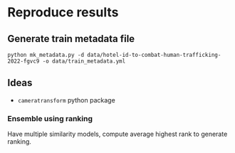 # Reproduce results

## Generate train metadata file
```
python mk_metadata.py -d data/hotel-id-to-combat-human-trafficking-2022-fgvc9 -o data/train_metadata.yml
```

## Ideas
- `cameratransform` python package

### Ensemble using ranking
Have multiple similarity models, compute average highest rank to generate ranking.
